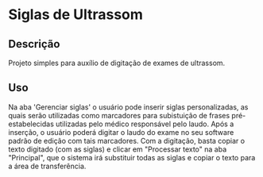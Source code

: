 # Siglas de Ultrassom

## Descrição

Projeto simples para auxílio de digitação de exames de ultrassom.

## Uso

Na aba 'Gerenciar siglas' o usuário pode inserir siglas personalizadas, as quais serão utilizadas como marcadores para subistuição de frases pré-estabelecidas 
utilizadas pelo médico responsável pelo laudo. Após a inserção, o usuário poderá digitar o laudo do exame no seu software padrão de edição com tais marcadores.
Com a digitação, basta copiar o texto digitado (com as siglas) e clicar em "Processar texto" na aba "Principal", que o sistema irá substituir todas as siglas
e copiar o texto para a área de transferência. 


